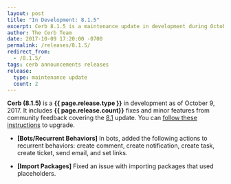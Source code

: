 ```yaml
---
layout: post
title: "In Development: 8.1.5"
excerpt: Cerb 8.1.5 is a maintenance update in development during October 2017 with 2 fixes and minor features from community feedback.
author: The Cerb Team
date: 2017-10-09 17:20:00 -0700
permalink: /releases/8.1.5/
redirect_from:
  - /8.1.5/
tags: cerb announcements releases
release:
  type: maintenance update
  count: 2
---
```


**Cerb (8.1.5)** is a **{{ page.release.type }}** in development as of October 9, 2017. It includes **{{ page.release.count}}** fixes and minor features from community feedback covering the [8.1](/releases/8.1/) update.  You can [follow these instructions](/docs/upgrading/) to upgrade.

* **[Bots/Recurrent Behaviors]** In bots, added the following actions to recurrent behaviors: create comment, create notification, create task, create ticket, send email, and set links.

* **[Import Packages]** Fixed an issue with importing packages that used placeholders.